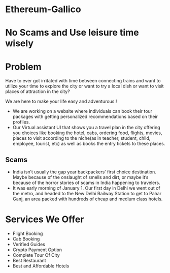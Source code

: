 # Ethereum-Gallico
# No Scams and Use leisure time wisely

# Problem 

Have to ever got irritated with time between connecting trains and want to utilize your time to explore the city or want to try a local dish or want to visit places of attraction in the city?

We are here to make your life easy and adventurous.!

* We are working on a website where individuals can book their tour packages with getting personalized recommendations based on their profiles. 
* Our Virtual assistant UI that shows you a travel plan in the city offering you choices like booking the hotel, cabs, ordering food, flights, movies, places to visit according to the niche(as in teacher, student, child, employee, tourist, etc) as well as books the entry tickets to these places.

## Scams

* India isn’t usually the gap year backpackers’ first choice destination. Maybe because of the onslaught of smells and dirt, or maybe it’s because of the horror stories of scams in India happening to travelers.
* It was early morning of January 1. Our first day in Delhi we went out of the metro, and headed to the New Delhi Railway Station to get to Pahar Ganj, an area packed with hundreds of cheap and medium class hotels. 


# Services We Offer

* Flight Booking
* Cab Booking
* Verified Guides
* Crypto Payment Option
* Complete Tour Of City
* Best Restaurant
* Best and Affordable Hotels

